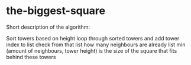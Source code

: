 # the-biggest-square


Short description of the algorithm:

Sort towers based on height
 loop through sorted towers and add tower index to list
  check from that list how many neighbours are already list
   min (amount of neighbours, tower height) is the size of the square that fits behind these towers
